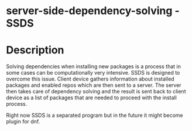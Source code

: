 server-side-dependency-solving - SSDS
==============================

Description
===========
Solving dependencies when installing new packages is a process that in some cases can be computationally very intensive. SSDS is designed to overcome this issue. Client device gathers information about installed packages and enabled repos which are then sent to a server. The server then takes care of dependency solving and the result is sent back to client device as a list of packages that are needed to proceed with the install process.

Right now SSDS is a separated program but in the future it might become plugin for dnf.
